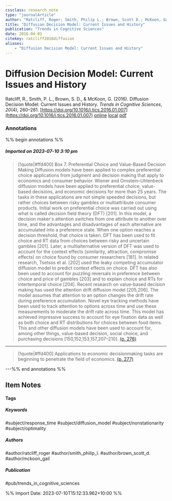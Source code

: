 ```yaml
---
cssclass: research_note
type: "journalArticle"
author: "Ratcliff, Roger; Smith, Philip L.; Brown, Scott D.; McKoon, Gail"
title: "Diffusion Decision Model: Current Issues and History"
publication: "Trends in Cognitive Sciences"
date: 2016-04-01
citekey: ratcliff2016diffusion
aliases: 
    - "Diffusion Decision Model: Current Issues and History"
---
```


# Diffusion Decision Model: Current Issues and History

Ratcliff, R., Smith, P. L., Brown, S. D., & McKoon, G. (2016). Diffusion Decision Model: Current Issues and History. _Trends in Cognitive Sciences_, _20_(4), 260–281. [https://doi.org/10.1016/j.tics.2016.01.007](https://doi.org/10.1016/j.tics.2016.01.007)
[online](http://zotero.org/users/local/kZl3QdXV/items/LJKMSANQ) [local](zotero://select/library/items/LJKMSANQ) [pdf](file:///home/gjc216/Zotero/storage/WYXW2CSG/Ratcliff%20et%20al.%20-%202016%20-%20Diffusion%20Decision%20Model%20Current%20Issues%20and%20History.pdf)
 

 
### Annotations

%% begin annotations %%
##### Imported on 2023-07-10 3:10 pm
>[!quote|#ffd400]
>Box 7. Preferential Choice and Value-Based Decision Making Diffusion models have been applied to complex preferential choice applications from judgment and decision making that apply to economics and consumer behavior. Wiener and Ornstein–Uhlenbeck diffusion models have been applied to preferential choice, value-based decisions, and economic decisions for more than 25 years. The tasks in these applications are not simple speeded decisions, but rather choices between risky gambles or multiattribute consumer products. Initial work on preferential choice was carried out using what is called decision field theory (DFT) [201]. In this model, a decision maker's attention switches from one attribute to another over time, and the advantages and disadvantages of each alternative are accumulated into a preference state. When one option reaches a decision threshold, that choice is taken. DFT has been used to fit choice and RT data from choices between risky and uncertain gambles [201]. Later, a multialternative version of DFT was used to account for the context effects (similarity, attraction, compromise effects) on choice found by consumer researchers [181]. In related research, Tsetsos et al. [202] used the leaky competing accumulator diffusion model to predict context effects on choice. DFT has also been used to account for puzzling reversals in preference between choice and price of gambles [203] and to explain choice and RTs for intertemporal choice [204]. Recent research on value-based decision making has used the attention drift diffusion model [205,206]. The model assumes that attention to an option changes the drift rate during preference accumulation. Novel eye tracking methods have been used to track attention to options across time and use these measurements to moderate the drift rate across time. This model has achieved impressive success to account for eye fixation data as well as both choice and RT distributions for choices between food items. This and other diffusion models have been used to account for, among other things, value-based decision, social choice, and purchasing decisions [150,152,153,157,207–210]. [(p. 276)](zotero://open-pdf/library/items/WYXW2CSG?page=276&annotation=EF8XMSWE)

---
>[!quote|#ffd400]
>Applications to economic decisionmaking tasks are beginning to penetrate the field of economics. [(p. 277)](zotero://open-pdf/library/items/WYXW2CSG?page=277&annotation=YALTU6DZ)

---%% end annotations %%

## Item Notes

#### Tags

##### Keywords

#subject/response_time #subject/diffusion_model #subject/nonstationarity #subject/optimality

##### Authors

#author/ratcliff_roger #author/smith_philip_l. #author/brown_scott_d. #author/mckoon_gail

##### Publication

#pub/trends_in_cognitive_sciences


%% Import Date: 2023-07-10T15:12:33.962+10:00 %%
